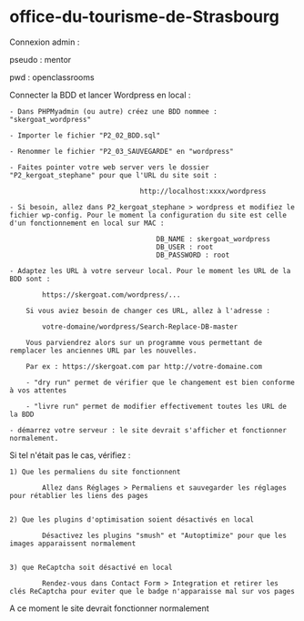 # office-du-tourisme-de-Strasbourg

Connexion admin : 

pseudo : mentor

pwd : openclassrooms 


Connecter la BDD et lancer Wordpress en local :  
		
	- Dans PHPMyadmin (ou autre) créez une BDD nommee : "skergoat_wordpress"

	- Importer le fichier "P2_02_BDD.sql"

	- Renommer le fichier "P2_03_SAUVEGARDE" en "wordpress"

	- Faites pointer votre web server vers le dossier "P2_kergoat_stephane" pour que l'URL du site soit : 

									http://localhost:xxxx/wordpress

	- Si besoin, allez dans P2_kergoat_stephane > wordpress et modifiez le fichier wp-config. Pour le moment la configuration du site est celle d'un fonctionnement en local sur MAC : 

										DB_NAME : skergoat_wordpress
										DB_USER : root
										DB_PASSWORD : root  

	- Adaptez les URL à votre serveur local. Pour le moment les URL de la BDD sont : 

			https://skergoat.com/wordpress/... 

		Si vous aviez besoin de changer ces URL, allez à l'adresse :

			votre-domaine/wordpress/Search-Replace-DB-master 

		Vous parviendrez alors sur un programme vous permettant de remplacer les anciennes URL par les nouvelles. 

		Par ex : https://skergoat.com par http://votre-domaine.com

		- "dry run" permet de vérifier que le changement est bien conforme à vos attentes 

		- "livre run" permet de modifier effectivement toutes les URL de la BDD 

	- démarrez votre serveur : le site devrait s'afficher et fonctionner normalement. 


Si tel n'était pas le cas, vérifiez : 


	1) Que les permaliens du site fonctionnent  

			Allez dans Réglages > Permaliens et sauvegarder les réglages pour rétablier les liens des pages 


	2) Que les plugins d'optimisation soient désactivés en local 
		 
			Désactivez les plugins "smush" et "Autoptimize" pour que les images apparaissent normalement


	3) que ReCaptcha soit désactivé en local  

			Rendez-vous dans Contact Form > Integration et retirer les clés ReCaptcha pour eviter que le badge n'apparaisse mal sur vos pages 


A ce moment le site devrait fonctionner normalement 
